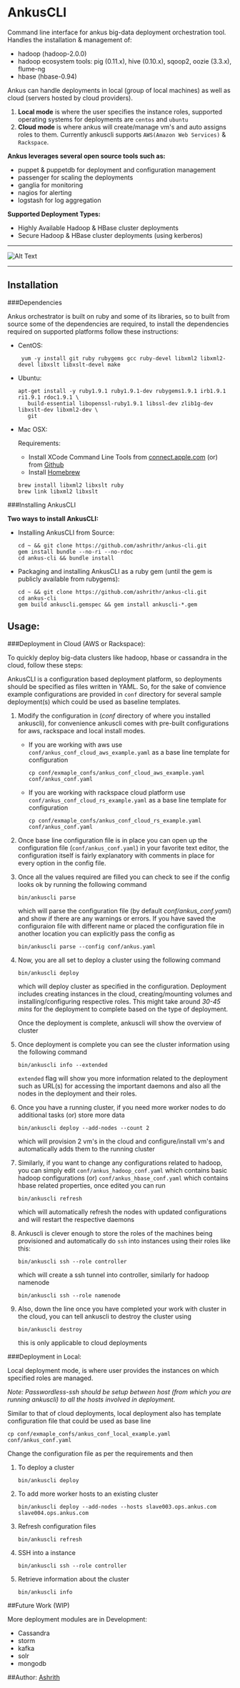 # AnkusCLI

Command line interface for ankus big-data deployment orchestration tool. Handles the installation & management of:

 - hadoop (hadoop-2.0.0)
 - hadoop ecosystem tools: pig (0.11.x), hive (0.10.x), sqoop2, oozie (3.3.x), flume-ng
 - hbase (hbase-0.94)

 Ankus can handle deployments in local (group of local machines) as well as cloud (servers hosted by cloud providers).

 1. **Local mode** is where the user specifies the instance roles, supported operating systems for deployments are `centos` and `ubuntu`
 2. **Cloud mode** is where ankus will create/manage vm's and auto assigns roles to them. Currently ankuscli supports `AWS(Amazon Web Services)` & `Rackspace`.

**Ankus leverages several open source tools such as:**

 - puppet & puppetdb for deployment and configuration management
 - passenger for scaling the deployments
 - ganglia for monitoring
 - nagios for alerting
 - logstash for log aggregation

**Supported Deployment Types:**

 - Highly Available Hadoop & HBase cluster deployments
 - Secure Hadoop & HBase cluster deployments (using kerberos)

---

![Alt Text](images/ankus_arch.png)

---

## Installation

###Dependencies

Ankus orchestrator is built on ruby and some of its libraries, so to built from source some of the dependencies are required, to install the dependencies required on supported platforms follow these instructions:

 - CentOS:

   ```shell
    yum -y install git ruby rubygems gcc ruby-devel libxml2 libxml2-devel libxslt libxslt-devel make
   ```

 - Ubuntu:

   ```shell
   apt-get install -y ruby1.9.1 ruby1.9.1-dev rubygems1.9.1 irb1.9.1 ri1.9.1 rdoc1.9.1 \
	  build-essential libopenssl-ruby1.9.1 libssl-dev zlib1g-dev libxslt-dev libxml2-dev \
	  git
   ```

 - Mac OSX:

 	Requirements:

	- Install XCode Command Line Tools from [connect.apple.com](http://connect.apple.com/) (or) from [Github](https://github.com/kennethreitz/osx-gcc-installer/downloads)
	- Install [Homebrew](http://mxcl.github.io/homebrew/)

	```shell
	brew install libxml2 libxslt ruby
	brew link libxml2 libxslt
	```


###Installing AnkusCLI

**Two ways to install AnkusCLI:**

* Installing AnkusCLI from Source:

	```shell
	cd ~ && git clone https://github.com/ashrithr/ankus-cli.git
	gem install bundle --no-ri --no-rdoc
	cd ankus-cli && bundle install
	```
* Packaging and installing AnkusCLI as a ruby gem (until the gem is publicly available from rubygems):

	```shell
	cd ~ && git clone https://github.com/ashrithr/ankus-cli.git
	cd ankus-cli
	gem build ankuscli.gemspec && gem install ankuscli-*.gem
	```

## Usage:

###Deployment in Cloud (AWS or Rackspace):

To quickly deploy big-data clusters like hadoop, hbase or cassandra in the cloud, follow these steps:

AnkusCLI is a configuration based deployment platform, so deployments should be specified as files written in YAML. So, for the sake of convience example configurations are provided in `conf` directory for several sample deployment(s) which could be used as baseline templates.

1. Modify the configuration in (*conf* directory of where you installed ankuscli), for convenience ankuscli comes with pre-built configurations for aws, rackspace and local install modes.
	* If you are working with aws use `conf/ankus_conf_cloud_aws_example.yaml` as a base line template for configuration

		```shell
		cp conf/exmaple_confs/ankus_conf_cloud_aws_example.yaml conf/ankus_conf.yaml
		```
	* If you are working with rackspace cloud platform use `conf/ankus_conf_cloud_rs_example.yaml` as a base line template for configuration

		```shell
		cp conf/exmaple_confs/ankus_conf_cloud_rs_example.yaml conf/ankus_conf.yaml
		```

2. Once base line configuration file is in place you can open up the configuration file (`conf/ankus_conf.yaml`) in your favorite text editor, the configuration itself is fairly explanatory with comments in place for every option in the config file.

3. Once all the values required are filled you can check to see if the config looks ok by running the following command

	```shell
	bin/ankuscli parse
	```
	which will parse the configuration file (by default *conf/ankus_conf.yaml*) and show if there are any warnings or errors. If you have saved the configuraion file with different name or placed the configuration file in another location you can explicitly pass the config as

	```shell
	bin/ankuscli parse --config conf/ankus.yaml
	```
4. Now, you are all set to deploy a cluster using the following command

	```
	bin/ankuscli deploy
	```
	which will deploy cluster as specified in the configuration. Deployment includes creating instances in the cloud, creating/mounting volumes and installing/configuring respective roles. This might take around *30-45 mins* for the deployment to complete based on the type of deployment.

	Once the deployment is complete, ankuscli will show the overview of cluster
5. Once deployment is complete you can see the cluster information using the following command

	```
	bin/ankuscli info --extended
	```
	`extended` flag will show you more information related to the deployment such as URL(s) for accessing the important daemons and also all the nodes in the deployment and their roles.
6. Once you have a running cluster, if you need more worker nodes to do additional tasks (or) store more data

	```
	bin/ankuscli deploy --add-nodes --count 2
	```
	which will provision 2 vm's in the cloud and configure/install vm's and automatically adds them to the running cluster
7. Similarly, if you want to change any configurations related to hadoop, you can simply edit `conf/ankus_hadoop_conf.yaml` which contains basic hadoop configurations (or) `conf/ankus_hbase_conf.yaml` which contains hbase related properties, once edited you can run

	```
	bin/ankuscli refresh
	```
	which will automatically refresh the nodes with updated configurations and will restart the respective daemons
8. Ankuscli is clever enough to store the roles of the machines being provisioned and automatically do `ssh` into instances using their roles like this:

	```
	bin/ankuscli ssh --role controller
	```
	which will create a ssh tunnel into controller, similarly for hadoop namenode

	```
	bin/ankuscli ssh --role namenode
	```
9. Also, down the line once you have completed your work with cluster in the cloud, you can tell ankuscli to destroy the cluster using

	```
	bin/ankuscli destroy
	```
	this is only applicable to cloud deployments

###Deployment in Local:

Local deployment mode, is where user provides the instances on which specified roles are managed.

*Note: Passwordless-ssh should be setup between host (from which you are running ankuscli) to all the hosts involved in deployment.*

Similar to that of cloud deployments, local deployment also has template configuration file that could be used as base line

```
cp conf/exmaple_confs/ankus_conf_local_example.yaml conf/ankus_conf.yaml
```

Change the configuration file as per the requirements and then

1. To deploy a cluster

	```
	bin/ankuscli deploy
	```
2. To add more worker hosts to an existing cluster

	```
	bin/ankuscli deploy --add-nodes --hosts slave003.ops.ankus.com slave004.ops.ankus.com
	```
3. Refresh configuration files

	```
	bin/ankuscli refresh
	```
4. SSH into a instance

	```
	bin/ankuscli ssh --role controller
	```
5. Retrieve information about the cluster
	```
	bin/ankuscli info
	```

##Future Work (WIP)

 More deployment modules are in Development:

 - Cassandra
 - storm
 - kafka
 - solr
 - mongodb

##Author:
[Ashrith](https://github.com/ashrithr)
